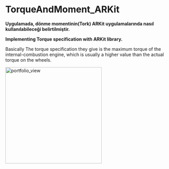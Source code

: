 # TorqueAndMoment_ARKit

<b>Uygulamada, dönme momentinin(Tork) ARKit uygulamalarında nasıl kullanılabileceği belirtilmiştir.</b>


<b>Implementing Torque specification with ARKit library.</b>

Basically The torque specification they give is the maximum torque of the internal-combustion engine, 
which is usually a higher value than the actual torque on the wheels. </br>


<img width="300" alt="portfolio_view" src="https://3.bp.blogspot.com/-hMR8W5uy_AM/XE-Mz5F2yUI/AAAAAAAAA1w/BWfi44njLEw4J_E08kVZ-1fFBEKM_IxMgCLcBGAs/s1600/too.gif">
